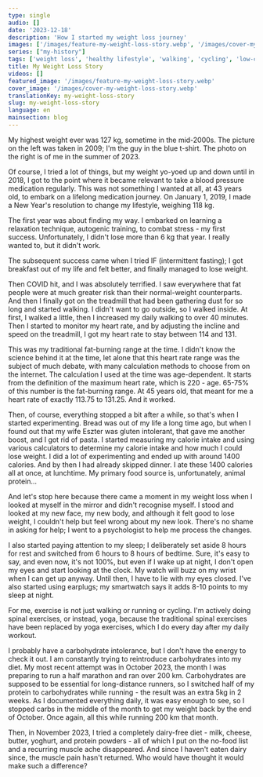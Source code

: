 ```yaml
---
type: single
audio: []
date: '2023-12-18'
description: 'How I started my weight loss journey'
images: ['/images/feature-my-weight-loss-story.webp', '/images/cover-my-weight-loss-story.webp']
series: ["my-history"]
tags: ['weight loss', 'healthy lifestyle', 'walking', 'cycling', 'low-carb', 'intermittent fasting']
title: My Weight Loss Story
videos: []
featured_image: '/images/feature-my-weight-loss-story.webp'
cover_image: '/images/cover-my-weight-loss-story.webp'
translationKey: my-weight-loss-story
slug: my-weight-loss-story
language: en
mainsection: blog
---
```

My highest weight ever was 127 kg, sometime in the mid-2000s. The picture on the left was taken in 2009; I'm the guy in the blue t-shirt. The photo on the right is of me in the summer of 2023.

Of course, I tried a lot of things, but my weight yo-yoed up and down until in 2018, I got to the point where it became relevant to take a blood pressure medication regularly. This was not something I wanted at all, at 43 years old, to embark on a lifelong medication journey. On January 1, 2019, I made a New Year's resolution to change my lifestyle, weighing 118 kg.

The first year was about finding my way. I embarked on learning a relaxation technique, autogenic training, to combat stress - my first success. Unfortunately, I didn't lose more than 6 kg that year. I really wanted to, but it didn't work.

The subsequent success came when I tried IF (intermittent fasting); I got breakfast out of my life and felt better, and finally managed to lose weight.

Then COVID hit, and I was absolutely terrified. I saw everywhere that fat people were at much greater risk than their normal-weight counterparts. And then I finally got on the treadmill that had been gathering dust for so long and started walking. I didn't want to go outside, so I walked inside. At first, I walked a little, then I increased my daily walking to over 40 minutes. Then I started to monitor my heart rate, and by adjusting the incline and speed on the treadmill, I got my heart rate to stay between 114 and 131.

This was my traditional fat-burning range at the time. I didn't know the science behind it at the time, let alone that this heart rate range was the subject of much debate, with many calculation methods to choose from on the internet. The calculation I used at the time was age-dependent. It starts from the definition of the maximum heart rate, which is 220 - age. 65-75% of this number is the fat-burning range. At 45 years old, that meant for me a heart rate of exactly 113.75 to 131.25. And it worked.

Then, of course, everything stopped a bit after a while, so that's when I started experimenting. Bread was out of my life a long time ago, but when I found out that my wife Eszter was gluten intolerant, that gave me another boost, and I got rid of pasta. I started measuring my calorie intake and using various calculators to determine my calorie intake and how much I could lose weight. I did a lot of experimenting and ended up with around 1400 calories. And by then I had already skipped dinner. I ate these 1400 calories all at once, at lunchtime. My primary food source is, unfortunately, animal protein...

And let's stop here because there came a moment in my weight loss when I looked at myself in the mirror and didn't recognise myself. I stood and looked at my new face, my new body, and although it felt good to lose weight, I couldn't help but feel wrong about my new look. There's no shame in asking for help; I went to a psychologist to help me process the changes.

I also started paying attention to my sleep; I deliberately set aside 8 hours for rest and switched from 6 hours to 8 hours of bedtime. Sure, it's easy to say, and even now, it's not 100%, but even if I wake up at night, I don't open my eyes and start looking at the clock. My watch will buzz on my wrist when I can get up anyway. Until then, I have to lie with my eyes closed. I've also started using earplugs; my smartwatch says it adds 8-10 points to my sleep at night.

For me, exercise is not just walking or running or cycling. I'm actively doing spinal exercises, or instead, yoga, because the traditional spinal exercises have been replaced by yoga exercises, which I do every day after my daily workout.

I probably have a carbohydrate intolerance, but I don't have the energy to check it out. I am constantly trying to reintroduce carbohydrates into my diet. My most recent attempt was in October 2023, the month I was preparing to run a half marathon and ran over 200 km. Carbohydrates are supposed to be essential for long-distance runners, so I switched half of my protein to carbohydrates while running - the result was an extra 5kg in 2 weeks. As I documented everything daily, it was easy enough to see, so I stopped carbs in the middle of the month to get my weight back by the end of October. Once again, all this while running 200 km that month.

Then, in November 2023, I tried a completely dairy-free diet - milk, cheese, butter, yoghurt, and protein powders - all of which I put on the no-food list and a recurring muscle ache disappeared. And since I haven't eaten dairy since, the muscle pain hasn't returned. Who would have thought it would make such a difference?
